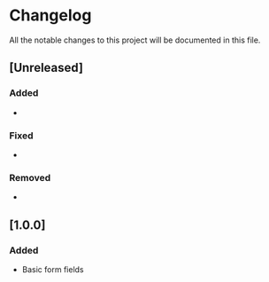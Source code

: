 # Changelog
All the notable changes to this project will be documented in this file.

## [Unreleased]

### Added
- 

### Fixed
- 

### Removed
- 

## [1.0.0]

### Added
- Basic form fields
